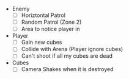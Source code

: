 - Enemy
	- [ ] Horiztontal Patrol
	- [ ] Random Patrol (Zone 2)
	- [ ] Area to notice player in
-  Player 
	- [ ] Gain new cubes
	- [ ] Collide with Arena (Player ignore cubes)
	- [ ] Can't shoot if all my cubes are dead
- Cubes 
	- [ ] Camera Shakes when it is destroyed
